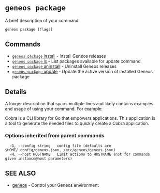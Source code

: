 # `geneos package`

A brief description of your command

```text
geneos package [flags]
```
## Commands

* [`geneos package` install](`geneos_package`_install.md)	 - Install Geneos releases
* [`geneos package` ls](`geneos_package`_ls.md)	 - List packages available for update command
* [`geneos package` uninstall](`geneos_package`_uninstall.md)	 - Uninstall Geneos releases
* [`geneos package` update](`geneos_package`_update.md)	 - Update the active version of installed Geneos package

## Details
A longer description that spans multiple lines and likely contains examples
and usage of using your command. For example:

Cobra is a CLI library for Go that empowers applications.
This application is a tool to generate the needed files
to quickly create a Cobra application.
### Options inherited from parent commands

```text
  -G, --config string   config file (defaults are $HOME/.config/geneos.json, /etc/geneos/geneos.json)
  -H, --host HOSTNAME   Limit actions to HOSTNAME (not for commands given instance@host parameters)
```

## SEE ALSO

* [geneos](geneos.md)	 - Control your Geneos environment
